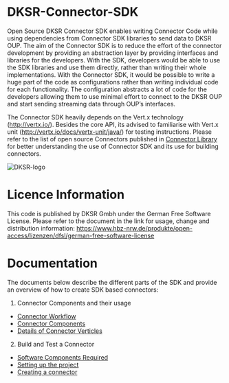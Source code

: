 # DKSR-Connector-SDK
Open Source DKSR Connector SDK enables writing Connector Code while using dependencies from Connector SDK libraries to send data to DKSR OUP. The aim of the Connector SDK is to reduce the effort of the connector development by providing an abstraction layer by providing interfaces and libraries for the developers. With the SDK, developers would be able to use the SDK libraries and use them directly, rather than writing their whole implementations. With the Connector SDK, it would be possible to write a huge part of the code as configurations rather than writing individual code for each functionality. The configuration abstracts a lot of code for the developers allowing them to use minimal effort to connect to the DKSR OUP and start sending streaming data through OUP’s interfaces. 

The Connector SDK heavily depends on the Vert.x technology (http://vertx.io/). Besides the core API, its advised to familiarise with Vert.x unit (http://vertx.io/docs/vertx-unit/java/) for testing instructions. Please refer to the list of open source Connectors published in [Connector Library](https://github.com/DKSR-Data-Competence-for-Cities-Regions/Connector_Library) for better understanding the use of Connector SDK and its use for building connectors.

![DKSR-logo](https://user-images.githubusercontent.com/102658834/171163305-cdd99910-1b93-4d74-be88-7c1d23fdcf0d.png)


# Licence Information
This code is published by DKSR Gmbh under the German Free Software License. Please refer to the document in the link for usage, change and distribution information:
https://www.hbz-nrw.de/produkte/open-access/lizenzen/dfsl/german-free-software-license

# Documentation

The documents below describe the different parts of the SDK and provide an overview of how to create SDK based connectors: 

1. Connector Components and their usage
 * [Connector Workflow](https://github.com/DKSR-Data-Competence-for-Cities-Regions/DKSR-Connector-SDK/wiki/Connector-Workflow)
 * [Connector Components](https://github.com/DKSR-Data-Competence-for-Cities-Regions/DKSR-Connector-SDK/wiki/Components-of-the-Connector)
 * [Details of Connector Verticles](https://github.com/DKSR-Data-Competence-for-Cities-Regions/DKSR-Connector-SDK/wiki/Details-of-Connector-Verticles)

2. Build and Test a Connector
 * [Software Components Required](https://github.com/DKSR-Data-Competence-for-Cities-Regions/DKSR-Connector-SDK/wiki/Software-Components-Required)
 * [Setting up the project](https://github.com/DKSR-Data-Competence-for-Cities-Regions/DKSR-Connector-SDK/wiki/Setting-up-the-project)
 * [Creating a connector](https://github.com/DKSR-Data-Competence-for-Cities-Regions/DKSR-Connector-SDK/wiki/Creating-a-connector)

   

